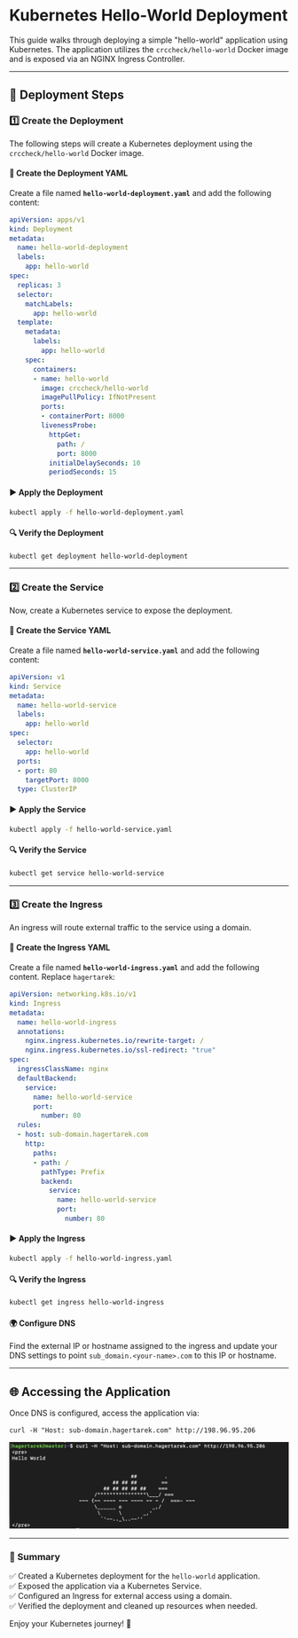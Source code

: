 # Kubernetes Hello-World Deployment

This guide walks through deploying a simple "hello-world" application using Kubernetes. The application utilizes the `crccheck/hello-world` Docker image and is exposed via an NGINX Ingress Controller.

---

## 🚀 Deployment Steps

### 1️⃣ Create the Deployment

The following steps will create a Kubernetes deployment using the `crccheck/hello-world` Docker image.

#### 📝 Create the Deployment YAML

Create a file named **`hello-world-deployment.yaml`** and add the following content:

```yaml
apiVersion: apps/v1
kind: Deployment
metadata:
  name: hello-world-deployment
  labels:
    app: hello-world
spec:
  replicas: 3
  selector:
    matchLabels:
      app: hello-world
  template:
    metadata:
      labels:
        app: hello-world
    spec:
      containers:
      - name: hello-world
        image: crccheck/hello-world
        imagePullPolicy: IfNotPresent
        ports:
        - containerPort: 8000
        livenessProbe:
          httpGet:
            path: /
            port: 8000
          initialDelaySeconds: 10
          periodSeconds: 15
```

#### ▶️ Apply the Deployment

```bash
kubectl apply -f hello-world-deployment.yaml
```

#### 🔍 Verify the Deployment

```bash
kubectl get deployment hello-world-deployment
```

---

### 2️⃣ Create the Service

Now, create a Kubernetes service to expose the deployment.

#### 📝 Create the Service YAML

Create a file named **`hello-world-service.yaml`** and add the following content:

```yaml
apiVersion: v1
kind: Service
metadata:
  name: hello-world-service
  labels:
    app: hello-world
spec:
  selector:
    app: hello-world
  ports:
  - port: 80
    targetPort: 8000
  type: ClusterIP
```

#### ▶️ Apply the Service

```bash
kubectl apply -f hello-world-service.yaml
```

#### 🔍 Verify the Service

```bash
kubectl get service hello-world-service
```

---

### 3️⃣ Create the Ingress

An ingress will route external traffic to the service using a domain.

#### 📝 Create the Ingress YAML

Create a file named **`hello-world-ingress.yaml`** and add the following content. Replace `hagertarek`:

```yaml
apiVersion: networking.k8s.io/v1
kind: Ingress
metadata:
  name: hello-world-ingress
  annotations:
    nginx.ingress.kubernetes.io/rewrite-target: /
    nginx.ingress.kubernetes.io/ssl-redirect: "true"
spec:
  ingressClassName: nginx
  defaultBackend:
    service:
      name: hello-world-service
      port:
        number: 80
  rules:
  - host: sub-domain.hagertarek.com
    http:
      paths:
      - path: /
        pathType: Prefix
        backend:
          service:
            name: hello-world-service
            port:
              number: 80
```

#### ▶️ Apply the Ingress

```bash
kubectl apply -f hello-world-ingress.yaml
```

#### 🔍 Verify the Ingress

```bash
kubectl get ingress hello-world-ingress
```

#### 🌍 Configure DNS

Find the external IP or hostname assigned to the ingress and update your DNS settings to point `sub_domain.<your-name>.com` to this IP or hostname.

---

## 🌐 Accessing the Application

Once DNS is configured, access the application via:

```
curl -H "Host: sub-domain.hagertarek.com" http://198.96.95.206
```
![Alt text](pic1.png)

---

### 🎯 Summary

✅ Created a Kubernetes deployment for the `hello-world` application.  
✅ Exposed the application via a Kubernetes Service.  
✅ Configured an Ingress for external access using a domain.  
✅ Verified the deployment and cleaned up resources when needed.

Enjoy your Kubernetes journey! 🚀

